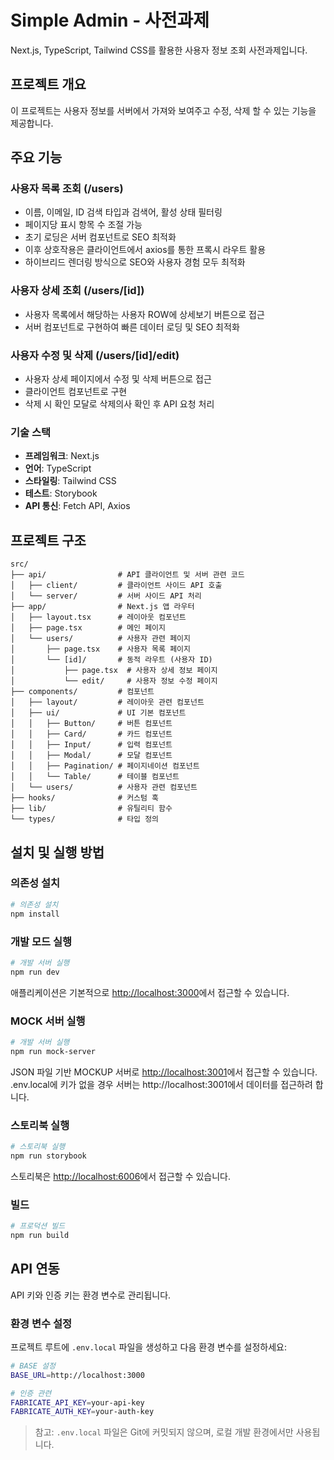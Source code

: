 # Simple Admin - 사전과제

Next.js, TypeScript, Tailwind CSS를 활용한 사용자 정보 조회 사전과제입니다.

## 프로젝트 개요

이 프로젝트는 사용자 정보를 서버에서 가져와 보여주고 수정, 삭제 할 수 있는 기능을 제공합니다.

## 주요 기능

### 사용자 목록 조회 (/users)

- 이름, 이메일, ID 검색 타입과 검색어, 활성 상태 필터링
- 페이지당 표시 항목 수 조절 가능
- 초기 로딩은 서버 컴포넌트로 SEO 최적화
- 이후 상호작용은 클라이언트에서 axios를 통한 프록시 라우트 활용
- 하이브리드 렌더링 방식으로 SEO와 사용자 경험 모두 최적화

### 사용자 상세 조회 (/users/[id])

- 사용자 목록에서 해당하는 사용자 ROW에 상세보기 버튼으로 접근
- 서버 컴포넌트로 구현하여 빠른 데이터 로딩 및 SEO 최적화

### 사용자 수정 및 삭제 (/users/[id]/edit)

- 사용자 상세 페이지에서 수정 및 삭제 버튼으로 접근
- 클라이언트 컴포넌트로 구현
- 삭제 시 확인 모달로 삭제의사 확인 후 API 요청 처리

### 기술 스택

- **프레임워크**: Next.js
- **언어**: TypeScript
- **스타일링**: Tailwind CSS
- **테스트**: Storybook
- **API 통신**: Fetch API, Axios

## 프로젝트 구조

```
src/
├── api/                # API 클라이언트 및 서버 관련 코드
│   ├── client/         # 클라이언트 사이드 API 호출
│   └── server/         # 서버 사이드 API 처리
├── app/                # Next.js 앱 라우터
│   ├── layout.tsx      # 레이아웃 컴포넌트
│   ├── page.tsx        # 메인 페이지
│   └── users/          # 사용자 관련 페이지
│       ├── page.tsx    # 사용자 목록 페이지
│       └── [id]/       # 동적 라우트 (사용자 ID)
│           ├── page.tsx  # 사용자 상세 정보 페이지
│           └── edit/     # 사용자 정보 수정 페이지
├── components/         # 컴포넌트
│   ├── layout/         # 레이아웃 관련 컴포넌트
│   ├── ui/             # UI 기본 컴포넌트
│   │   ├── Button/     # 버튼 컴포넌트
│   │   ├── Card/       # 카드 컴포넌트
│   │   ├── Input/      # 입력 컴포넌트
│   │   ├── Modal/      # 모달 컴포넌트
│   │   ├── Pagination/ # 페이지네이션 컴포넌트
│   │   └── Table/      # 테이블 컴포넌트
│   └── users/          # 사용자 관련 컴포넌트
├── hooks/              # 커스텀 훅
├── lib/                # 유틸리티 함수
└── types/              # 타입 정의
```

## 설치 및 실행 방법

### 의존성 설치

```bash
# 의존성 설치
npm install
```

### 개발 모드 실행

```bash
# 개발 서버 실행
npm run dev
```

애플리케이션은 기본적으로 [http://localhost:3000](http://localhost:3000)에서 접근할 수 있습니다.

### MOCK 서버 실행

```bash
# 개발 서버 실행
npm run mock-server
```

JSON 파일 기반 MOCKUP 서버로 [http://localhost:3001](http://localhost:3000)에서 접근할 수 있습니다.
.env.local에 키가 없을 경우 서버는 http://localhost:3001에서 데이터를 접근하려 합니다.

### 스토리북 실행

```bash
# 스토리북 실행
npm run storybook
```

스토리북은 [http://localhost:6006](http://localhost:6006)에서 접근할 수 있습니다.

### 빌드

```bash
# 프로덕션 빌드
npm run build
```

## API 연동

API 키와 인증 키는 환경 변수로 관리됩니다.

### 환경 변수 설정

프로젝트 루트에 `.env.local` 파일을 생성하고 다음 환경 변수를 설정하세요:

```bash
# BASE 설정
BASE_URL=http://localhost:3000

# 인증 관련
FABRICATE_API_KEY=your-api-key
FABRICATE_AUTH_KEY=your-auth-key
```

> 참고: `.env.local` 파일은 Git에 커밋되지 않으며, 로컬 개발 환경에서만 사용됩니다.
